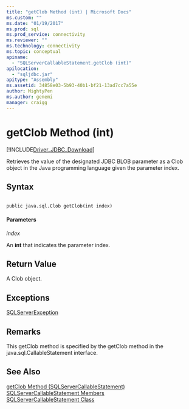 ```yaml
---
title: "getClob Method (int) | Microsoft Docs"
ms.custom: ""
ms.date: "01/19/2017"
ms.prod: sql
ms.prod_service: connectivity
ms.reviewer: ""
ms.technology: connectivity
ms.topic: conceptual
apiname: 
  - "SQLServerCallableStatement.getClob (int)"
apilocation: 
  - "sqljdbc.jar"
apitype: "Assembly"
ms.assetid: 34858e03-5b93-40b1-bf21-13ad7cc7a55e
author: MightyPen
ms.author: genemi
manager: craigg
---
```

# getClob Method (int)
[!INCLUDE[Driver_JDBC_Download](../../../includes/driver_jdbc_download.md)]

  Retrieves the value of the designated JDBC BLOB parameter as a Clob object in the Java programming language given the parameter index.  
  
## Syntax  
  
```  
  
public java.sql.Clob getClob(int index)  
```  
  
#### Parameters  
 *index*  
  
 An **int** that indicates the parameter index.  
  
## Return Value  
 A Clob object.  
  
## Exceptions  
 [SQLServerException](../../../connect/jdbc/reference/sqlserverexception-class.md)  
  
## Remarks  
 This getClob method is specified by the getClob method in the java.sql.CallableStatement interface.  
  
## See Also  
 [getClob Method &#40;SQLServerCallableStatement&#41;](../../../connect/jdbc/reference/getclob-method-sqlservercallablestatement.md)   
 [SQLServerCallableStatement Members](../../../connect/jdbc/reference/sqlservercallablestatement-members.md)   
 [SQLServerCallableStatement Class](../../../connect/jdbc/reference/sqlservercallablestatement-class.md)  
  
  
